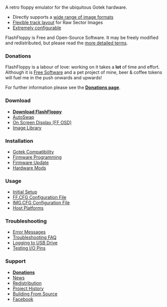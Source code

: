 A retro floppy emulator for the ubiquitous Gotek hardware.
- Directly supports a [wide range of image formats](Image-Formats)
- [Flexible track layout](Track-Layouts) for Raw Sector Images
- [Extremely configurable](FF.CFG-Configuration-File)

FlashFloppy is Free and Open-Source Software. It may be freely
modified and redistributed, but please read the [more detailed
terms](Redistribution).

### Donations

FlashFloppy is a labour of love: working on it takes a **lot** of time
and effort. Although it is [Free Software](Redistribution) and
a pet project of mine, beer & coffee tokens will fuel me in the
push onwards and upwards!

For further information please see the [**Donations page**](Donations).

### Download
- [**Download FlashFloppy**](Downloads)
- [AutoSwap](https://github.com/keirf/FF_AutoSwap/wiki/Downloads)
- [On Screen Display (FF OSD)](https://github.com/keirf/FF_OSD/wiki)
- [Image Library](https://github.com/keirf/FF_Images/blob/master/README.md)

### Installation
- [Gotek Compatibility](Gotek-Compatibility)
- [Firmware Programming](Firmware-Programming)
- [Firmware Update](Firmware-Update)
- [Hardware Mods](Hardware-Mods)

### Usage
- [Initial Setup](Initial-Setup)
- [FF.CFG Configuration File](FF.CFG-Configuration-File)
- [IMG.CFG Configuration File](IMG.CFG-Configuration-File)
- [Host Platforms](Host-Platforms)

### Troubleshooting
- [Error Messages](Error-Messages)
- [Troubleshooting FAQ](Troubleshooting-FAQ)
- [Logging to USB Drive](Logging-To-USB-Drive)
- [Testing I/O Pins](Testing-IO-Pins)

### Support
- [**Donations**](Donations)
- [News](News)
- [Redistribution](Redistribution)
- [Project History](Project-History)
- [Building From Source](Building-From-Source)
- [Facebook][facebook]

[facebook]: https://www.facebook.com/groups/flashfloppy/
